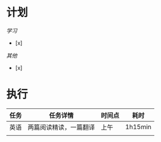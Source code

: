 # **计划**
*学习*
- [x] 

*其他*
- [x] 

# **执行**

| 任务  | 任务详情        | 时间点 | 耗时      |
| --- | ----------- | --- | ------- |
| 英语  | 两篇阅读精读，一篇翻译 | 上午  | 1h15min |
|     |             |     |         |

